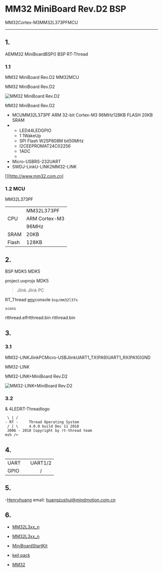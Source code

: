 # MM32 MiniBoard Rev.D2 BSP 

 MM32Cortex-M3MM32L373PFMCU

---

## 1. 

AEMM32 MiniBoardBSP()  BSP RT-Thread 

### 1.1  

MM32 MiniBoard Rev.D2 MM32MCU



MM32 MiniBoard Rev.D2 

![MM32 MiniBoard Rev.D2](figures/MM32%20MiniBoard%20Rev.D2_1.jpg)

MM32 MiniBoard Rev.D2 

- MCUMM32L373PF  ARM 32-bit Cortex-M3 96MHz128KB FLASH 20KB SRAM
- 
  - LED44LEDGPIO
  - 1 1WakeUp
  - SPI Flash W25P808M bit50MHz
  - I2CEEPROMAT24C02256
  - 1ADC
  - 
- Micro-USBRS-232UART
- SWDJ-LinkU-LINK2MM32-LINK

[][http://www.mm32.com.cn]

### 1.2  MCU 

MM32L373PF 

|  |  |
| -- | -- |
|| MM32L373PF |
|CPU| ARM Cortex-M3 |
|| 96MHz |
|SRAM| 20KB |
|Flash|  128KB |

## 2. 

 BSP  MDK5  MDK5 

 project.uvprojx  MDK5 

>  Jlink  Jlink  PC 

 RT_Thread [env](https://www.rt-thread.org/page/download.html)console `bsp/mm32l37x` 

`scons`

rtthread.elfrtthread.bin rtthread.bin 

## 3. 

### 3.1 

MM32-LINKJlinkPCMicro-USBJlinkUART1_TX(PA9)UART1_RX(PA10)GND

MM32-LINK

MM32-LINK+MiniBoard Rev.D2

![MM32-LINK+MiniBoard Rev.D2](figures/MM32%20MiniBoard%20Rev.D2_2.jpg)

### 3.2 

 & 4LEDRT-Threadlogo

```
 \ | /
- RT -     Thread Operating System
 / | \     4.0.0 build Dec 11 2018
 2006 - 2018 Copyright by rt-thread team
msh />
```

## 4. 

|        |  |                          |
| ---------- | :------: | :--------------------------: |
| UART       |      | UART1/2                   |
| GPIO       |      | / |

## 5. 



-[Henryhuang](https://github.com/huangzushui) email: huangzushui@mindmotion.com.cn

## 6. 

- [MM32L3xx_n](http://www.mm32.com.cn/getfile.aspx?id=1062)

- [MM32L3xx_n](http://www.mm32.com.cn/getfile.aspx?id=578)

- [MiniBoardStartKit](http://www.mm32.com.cn/download.aspx?cid=2545)

- [keil pack](http://www.mm32.com.cn/download.aspx?cid=2546)

- [MM32 ](http://www.mm32.com.cn/download.aspx?cid=2547)
